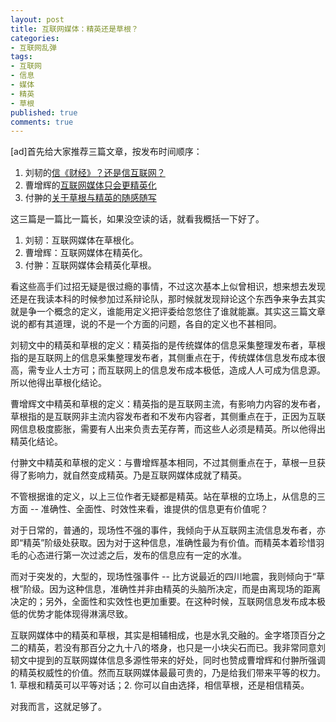 ```yaml
---
layout: post
title: 互联网媒体：精英还是草根？
categories:
- 互联网乱弹
tags:
- 互联网
- 信息
- 媒体
- 精英
- 草根
published: true
comments: true
---
```

[ad]首先给大家推荐三篇文章，按发布时间顺序：

1. 刘韧的[信《财经》？还是信互联网？](http://blog.donews.com/liuren/archive/2008/05/13/1290553.aspx)
2. 曹增辉的[互联网媒体只会更精英化](http://www.caozenghui.cn/?p=299)
3. 付翀的[关于草根与精英的随感随写](http://ifire.cn/archives/20080515/)

这三篇是一篇比一篇长，如果没空读的话，就看我概括一下好了。

1. 刘韧：互联网媒体在草根化。
2. 曹增辉：互联网媒体在精英化。
3. 付翀：互联网媒体会精英化草根。

看这些高手们过招无疑是很过瘾的事情，不过这次基本上似曾相识，想来想去发现还是在我读本科的时候参加过系辩论队，那时候就发现辩论这个东西争来争去其实就是争一个概念的定义，谁能用定义把评委给忽悠住了谁就能赢。其实这三篇文章说的都有其道理，说的不是一个方面的问题，各自的定义也不甚相同。

刘韧文中的精英和草根的定义：精英指的是传统媒体的信息采集整理发布者，草根指的是互联网上的信息采集整理发布者，其侧重点在于，传统媒体信息发布成本很高，需专业人士方可；而互联网上的信息发布成本极低，造成人人可成为信息源。所以他得出草根化结论。

曹增辉文中精英和草根的定义：精英指的是互联网主流，有影响力内容的发布者，草根指的是互联网非主流内容发布者和不发布内容者，其侧重点在于，正因为互联网信息极度膨胀，需要有人出来负责去芜存菁，而这些人必须是精英。所以他得出精英化结论。

付翀文中精英和草根的定义：与曹增辉基本相同，不过其侧重点在于，草根一旦获得了影响力，就自然变成精英。乃是互联网媒体成就了精英。

不管根据谁的定义，以上三位作者无疑都是精英。站在草根的立场上，从信息的三方面 -- 准确性、全面性、时效性来看，谁提供的信息更有价值呢？

对于日常的，普通的，现场性不强的事件，我倾向于从互联网主流信息发布者，亦即“精英”阶级处获取。因为对于这种信息，准确性最为有价值。而精英本着珍惜羽毛的心态进行第一次过滤之后，发布的信息应有一定的水准。

而对于突发的，大型的，现场性强事件 -- 比方说最近的四川地震，我则倾向于“草根”阶级。因为这种信息，准确性并非由精英的头脑所决定，而是由离现场的距离决定的；另外，全面性和实效性也更加重要。在这种时候，互联网信息发布成本极低的优势才能体现得淋漓尽致。

互联网媒体中的精英和草根，其实是相辅相成，也是水乳交融的。金字塔顶百分之二的精英，若没有那百分之九十八的塔身，也只是一小块尖石而已。我非常同意刘韧文中提到的互联网媒体信息多源性带来的好处，同时也赞成曹增辉和付翀所强调的精英权威性的价值。然而互联网媒体最最可贵的，乃是给我们带来平等的权力。1. 草根和精英可以平等对话；2. 你可以自由选择，相信草根，还是相信精英。

对我而言，这就足够了。
